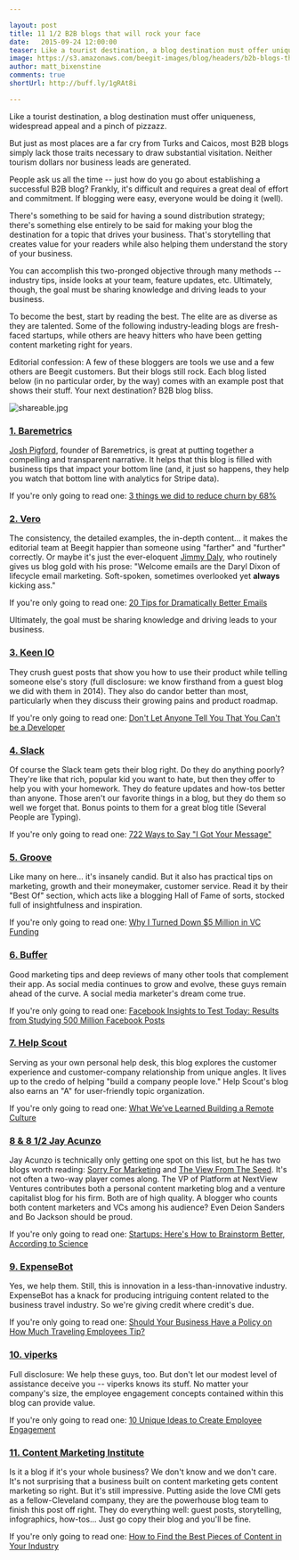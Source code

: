 ```yaml
---

layout: post
title: 11 1/2 B2B blogs that will rock your face 
date:   2015-09-24 12:00:00
teaser: Like a tourist destination, a blog destination must offer uniqueness, widespread appeal and a pinch of pizzazz. 
image: https://s3.amazonaws.com/beegit-images/blog/headers/b2b-blogs-that-will-rock-your-face.jpg
author: matt_bixenstine
comments: true
shortUrl: http://buff.ly/1gRAt8i

---
```

 
Like a tourist destination, a blog destination must offer uniqueness, widespread appeal and a pinch of pizzazz.

But just as most places are a far cry from Turks and Caicos, most B2B blogs simply lack those traits necessary to draw substantial visitation. Neither tourism dollars nor business leads are generated.

People ask us all the time -- just how do you go about establishing a successful B2B blog? Frankly, it's difficult and requires a great deal of effort and commitment. <a class="tweet-quote">If blogging were easy, everyone would be doing it (well).</a> 

There's something to be said for having a sound distribution strategy; there's something else entirely to be said for making your blog the destination for a topic that drives your business. That's storytelling that creates value for your readers while also helping them understand the story of your business. 

You can accomplish this two-pronged objective through many methods -- industry tips, inside looks at your team, feature updates, etc. Ultimately, though, the goal must be sharing knowledge and driving leads to your business.


To become the best, start by reading the best. The elite are as diverse as they are talented. Some of the following industry-leading blogs are fresh-faced startups, while others are heavy hitters who have been getting content marketing right for years.

Editorial confession: A few of these bloggers are tools we use and a few others are Beegit customers. But their blogs still rock. Each blog listed below (in no particular order, by the way) comes with an example post that shows their stuff. Your next destination? B2B blog bliss. 

![shareable.jpg](https://ucarecdn.com/21bc9fdd-cf4d-4bae-8311-cc5f94861aa0/)

### <a href="https://baremetrics.com/blog" target="_blank">1. Baremetrics</a>
<a href="https://twitter.com/Shpigford" target="_blank">Josh Pigford</a>, founder of Baremetrics, is great at putting together a compelling and transparent narrative. It helps that this blog is filled with business tips that impact your bottom line (and, it just so happens, they help you watch that bottom line with analytics for Stripe data). 

If you're only going to read one:  <a href="https://baremetrics.com/blog/how-we-reduced-churn" target="_blank">3 things we did to reduce churn by 68%</a>

### <a href="http://blog.getvero.com/" target="_blank">2. Vero</a>
The consistency, the detailed examples, the in-depth content... it makes the editorial team at Beegit happier than someone using "farther" and "further" correctly. Or maybe it's just the ever-eloquent <a href="https://twitter.com/jimmy_daly" target="_blank">Jimmy Daly</a>, who routinely gives us blog gold with his prose: "Welcome emails are the Daryl Dixon of lifecycle email marketing. Soft-spoken, sometimes overlooked yet **always** kicking ass." 

If you're only going to read one: <a href="https://www.getvero.com/resources/guides/email-marketing-best-practices/" target="_blank">20 Tips for Dramatically Better Emails</a>

<span><a class="tweet-quote">Ultimately, the goal must be sharing knowledge and driving leads to your business.</a></span>

### <a href="https://keen.io/blog" target="_blank">3. Keen IO</a>
They crush guest posts that show you how to use their product while telling someone else's story (full disclosure: we know firsthand from a guest blog we did with them in 2014). They also do candor better than most, particularly when they discuss their growing pains and product roadmap.

If you're only going to read one: <a href="https://keen.io/blog/115137602351/dont-let-anyone-tell-you-that-you-cant-be-a" target="_blank">Don't Let Anyone Tell You That You Can't be a Developer</a>

### <a href="http://slackhq.com/" target="_blank">4. Slack</a>
Of course the Slack team gets their blog right. Do they do anything poorly? They're like that rich, popular kid you want to hate, but then they offer to help you with your homework. They do feature updates and how-tos better than anyone. Those aren't our favorite things in a blog, but they do them so well we forget that. Bonus points to them for a great blog title (Several People are Typing).

If you're only going to read one: <a href="http://slackhq.com/post/123561085920/reactions" target="_blank">722 Ways to Say "I Got Your Message"</a>

### <a href="https://www.groovehq.com/blog/best-of" target="_blank">5. Groove</a>
Like many on here... it's insanely candid. But it also has practical tips on marketing, growth and their moneymaker, customer service. Read it by their "Best Of" section, which acts like a blogging Hall of Fame of sorts, stocked full of insightfulness and inspiration. 

If you're only going to read one: <a href="https://www.groovehq.com/blog/turning-down-vc" target="_blank">Why I Turned Down $5 Million in VC Funding</a>

### <a href="https://blog.bufferapp.com/" target="_blank">6. Buffer</a>
Good marketing tips and deep reviews of many other tools that complement their app. As social media continues to grow and evolve, these guys remain ahead of the curve. A social media marketer's dream come true.

If you're only going to read one: <a href="https://blog.bufferapp.com/facebook-data-study-insights" target="_blank">Facebook Insights to Test Today: Results from Studying 500 Million Facebook Posts</a>

### <a href="http://www.helpscout.net/blog/" target="_blank">7. Help Scout</a>
Serving as your own personal help desk, this blog explores the customer experience and customer-company relationship from unique angles. It lives up to the credo of helping "build a company people love." Help Scout's blog also earns an "A" for user-friendly topic organization. 

If you're only going to read one: <a href="http://www.helpscout.net/blog/remote-culture/" target="_blank">What We’ve Learned Building a Remote Culture</a>

### <a href="https://twitter.com/Jay_zo" target="_blank">8 & 8 1/2 Jay Acunzo</a>
Jay Acunzo is technically only getting one spot on this list, but he has two blogs worth reading: <a href="http://www.sorryformarketing.com/blog/" target="_blank">Sorry For Marketing</a> and <a href="http://nextviewventures.com/blog/" target="_blank">The View From The Seed</a>. It's not often a two-way player comes along. The VP of Platform at NextView Ventures contributes both a personal content marketing blog and a venture capitalist blog for his firm. Both are of high quality. A blogger who counts both content marketers and VCs among his audience? Even Deion Sanders and Bo Jackson should be proud.

If you're only going to read one: <a href="http://nextviewventures.com/blog/startups-how-to-brainstorm/" target="_blank">Startups: Here's How to Brainstorm Better, According to Science</a>

### <a href="http://blog.expensebot.com/" target="_blank">9. ExpenseBot</a>
Yes, we help them. Still, this is innovation in a less-than-innovative industry. ExpenseBot has a knack for producing intriguing content related to the business travel industry. So we're giving credit where credit's due. 

If you're only going to read one: <a href="http://blog.expensebot.com/post/129738809578/should-your-business-have-a-policy-on-how-much" target="_blank">Should Your Business Have a Policy on How Much Traveling Employees Tip?</a>

### <a href="http://blog.viperks.net/" target="_blank">10. viperks</a>
Full disclosure: We help these guys, too. But don't let our modest level of assistance deceive you -- viperks knows its stuff. No matter your company's size, the employee engagement concepts contained within this blog can provide value.

If you're only going to read one: <a href="http://blog.viperks.net/10-unique-ideas-to-create-employee-engagement" target="_blank">10 Unique Ideas to Create Employee Engagement</a>

### <a href="http://contentmarketinginstitute.com/" target="_blank">11. Content Marketing Institute</a>
Is it a blog if it's your whole business? We don't know and we don't care. It's not surprising that a business built on content marketing gets content marketing so right. But it's still impressive. Putting aside the love CMI gets as a fellow-Cleveland company, they are the powerhouse blog team to finish this post off right. They do everything well: guest posts, storytelling, infographics, how-tos... Just go copy their blog and you'll be fine.

If you're only going to read one: <a href="http://contentmarketinginstitute.com/2015/09/find-content-industry/" target="_blank">How to Find the Best Pieces of Content in Your Industry</a>
 

